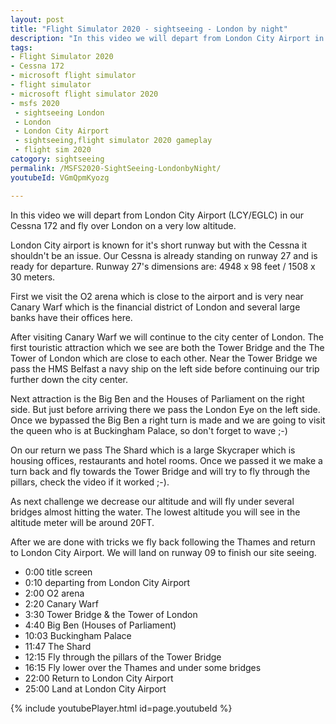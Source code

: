 ```yaml
---
layout: post
title: "Flight Simulator 2020 - sightseeing - London by night"
description: "In this video we will depart from London City Airport in our Cessna 172 and fly over London on a very low altitude. Once we made the first run and have waved to the queen we will make it a little bit more challenging by flying under several bridges a almost hitting the water with a altitude of 20FT."
tags: 
- Flight Simulator 2020
- Cessna 172
- microsoft flight simulator
- flight simulator
- microsoft flight simulator 2020
- msfs 2020
 - sightseeing London
 - London
 - London City Airport
 - sightseeing,flight simulator 2020 gameplay
 - flight sim 2020
catogory: sightseeing 
permalink: /MSFS2020-SightSeeing-LondonbyNight/
youtubeId: VGmQpmKyozg

---
```


In this video we will depart from London City Airport (LCY/EGLC) in our Cessna 172 and fly over London on a very low altitude. 

London City airport is known for it's short runway but with the Cessna it shouldn't be an issue. Our Cessna is already standing on runway 27 and is ready for departure. Runway 27's dimensions are: 4948 x 98 feet / 1508 x 30 meters.

First we visit the O2 arena which is close to the airport and is very near Canary Warf which is the financial district of London and several large banks have their offices here.

After visiting Canary Warf we will continue to the city center of London. The first touristic attraction which we see are both the Tower Bridge and the The Tower of London which are close to each other. Near the Tower Bridge we pass the HMS Belfast a navy ship on the left side before continuing our trip further down the city center. 

Next attraction is the Big Ben and the Houses of Parliament on the right side. But just before arriving there we pass the London Eye on the left side. Once we bypassed the Big Ben a right turn is made and we are going to visit the queen who is at Buckingham Palace, so don't forget to wave ;-)

On our return we pass The Shard which is a large Skycraper which is housing offices, restaurants and hotel rooms. Once we passed it we make a turn back and fly towards the Tower Bridge and will try to fly through the pillars, check the video if it worked ;-). 

As next challenge we decrease our altitude and will fly under several bridges almost hitting the water. The lowest altitude you will see in the altitude meter will be around 20FT.

After we are done with tricks we fly back following the Thames and return to London City Airport.
We will land on runway 09 to finish our site seeing.

* 0:00 title screen
* 0:10 departing from London City Airport
* 2:00 O2 arena
* 2:20 Canary Warf
* 3:30 Tower Bridge & the Tower of London
* 4:40 Big Ben (Houses of Parliament)
* 10:03 Buckingham Palace
* 11:47 The Shard
* 12:15 Fly through the pillars of the Tower Bridge
* 16:15 Fly lower over the Thames and under some bridges
* 22:00 Return to London City Airport
* 25:00 Land at London City Airport

{% include youtubePlayer.html id=page.youtubeId %}